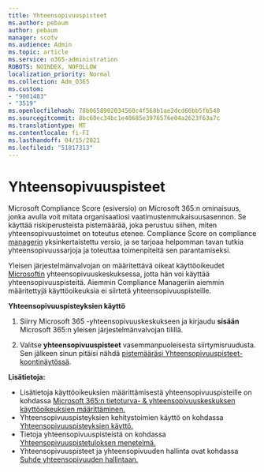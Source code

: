```yaml
---
title: Yhteensopivuuspisteet
ms.author: pebaum
author: pebaum
manager: scotv
ms.audience: Admin
ms.topic: article
ms.service: o365-administration
ROBOTS: NOINDEX, NOFOLLOW
localization_priority: Normal
ms.collection: Adm_O365
ms.custom:
- "9001483"
- "3519"
ms.openlocfilehash: 78b0658902034560c4f568b1ae2dcd66bb5fb540
ms.sourcegitcommit: 8bc60ec34bc1e40685e3976576e04a2623f63a7c
ms.translationtype: MT
ms.contentlocale: fi-FI
ms.lasthandoff: 04/15/2021
ms.locfileid: "51817313"
---
```

# <a name="compliance-score"></a>Yhteensopivuuspisteet

Microsoft Compliance Score (esiversio) on Microsoft 365:n ominaisuus, jonka avulla voit mitata organisaatiosi vaatimustenmukaisuusasennon. Se käyttää riskiperusteista pistemäärää, joka perustuu siihen, miten yhteensopivuustoimet on toteutus etenee.   Compliance Score on compliance [managerin](https://docs.microsoft.com/microsoft-365/compliance/compliance-manager-overview) yksinkertaistettu versio, ja se tarjoaa helpomman tavan tutkia yhteensopivuussarjoja ja toteuttaa toimenpiteitä sen parantamiseksi. 

Yleisen järjestelmänvalvojan on määritettävä oikeat käyttöoikeudet [Microsoftin](https://docs.microsoft.com/microsoft-365/security/office-365-security/permissions-in-the-security-and-compliance-center) yhteensopivuuskeskuksessa, jotta hän voi käyttää yhteensopivuuspisteitä.  Aiemmin Compliance Manageriin aiemmin määritettyjä käyttöoikeuksia ei siirtetä yhteensopivuuspisteille.

**Yhteensopivuuspisteyksien käyttö**

1. Siirry Microsoft 365 -yhteensopivuuskeskukseen ja kirjaudu **sisään** Microsoft 365:n yleisen järjestelmänvalvojan tilillä.

2. Valitse **yhteensopivuuspisteet** vasemmanpuoleisesta siirtymisruudusta. Sen jälkeen sinun pitäisi nähdä [pistemääräsi Yhteensopivuuspisteet-koontinäytössä](https://docs.microsoft.com/microsoft-365/compliance/compliance-score-setup#understand-the-compliance-score-dashboard).
 

**Lisätietoja:**

- Lisätietoja käyttöoikeuksien määrittämisestä yhteensopivuuspisteille on kohdassa [Microsoft 365:n tietoturva- & yhteensopivuuskeskuksen käyttöoikeuksien määrittäminen.](https://docs.microsoft.com/microsoft-365/security/office-365-security/grant-access-to-the-security-and-compliance-center)
- Yhteensopivuuspisteyksien kehitystoimien käyttö on kohdassa [Yhteensopivuuspisteyksien käyttö.](https://docs.microsoft.com/microsoft-365/compliance/working-with-compliance-score)
- Tietoja yhteensopivuuspisteistä on kohdassa [Yhteensopivuuspistetuloksen menetelmä.](https://docs.microsoft.com/microsoft-365/compliance/compliance-score-methodology)
- Yhteensopivuuspisteet ja yhteensopivuuden hallinta ovat kohdassa [Suhde yhteensopivuuden hallintaan.](https://docs.microsoft.com/microsoft-365/compliance/compliance-score#relationship-to-compliance-manager)


